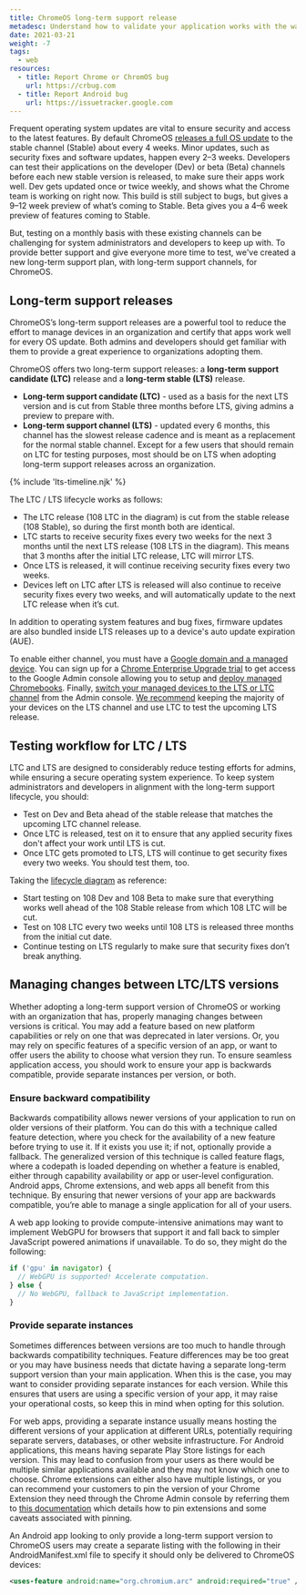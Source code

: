 ```yaml
---
title: ChromeOS long-term support release
metadesc: Understand how to validate your application works with the way schools deploy Chrome OS.
date: 2021-03-21
weight: -7
tags:
  - web
resources:
  - title: Report Chrome or ChromOS bug
    url: https://crbug.com
  - title: Report Android bug
    url: https://issuetracker.google.com
---
```


Frequent operating system updates are vital to ensure security and access to the latest features. By default ChromeOS [releases a full OS update](https://support.google.com/chromebook/answer/1086915) to the stable channel (Stable) about every 4 weeks. Minor updates, such as security fixes and software updates, happen every 2–3 weeks. Developers can test their applications on the developer (Dev) or beta (Beta) channels before each new stable version is released, to make sure their apps work well. Dev gets updated once or twice weekly, and shows what the Chrome team is working on right now. This build is still subject to bugs, but gives a 9–12 week preview of what’s coming to Stable. Beta gives you a 4–6 week preview of features coming to Stable.

But, testing on a monthly basis with these existing channels can be challenging for system administrators and developers to keep up with. To provide better support and give everyone more time to test, we've created a new long-term support plan, with long-term support channels, for ChromeOS.

## Long-term support releases

ChromeOS’s long-term support releases are a powerful tool to reduce the effort to manage devices in an organization and certify that apps work well for every OS update. Both admins and developers should get familiar with them to provide a great experience to organizations adopting them.

ChromeOS offers two long-term support releases: a **long-term support candidate (LTC)** release and a **long-term stable (LTS)** release.

- **Long-term support candidate (LTC)** - used as a basis for the next LTS version and is cut from Stable three months before LTS, giving admins a preview to prepare with.
- **Long-term support channel (LTS)** - updated every 6 months, this channel has the slowest release cadence and is meant as a replacement for the normal stable channel. Except for a few users that should remain on LTC for testing purposes, most should be on LTS when adopting long-term support releases across an organization.

{% include 'lts-timeline.njk' %}

The LTC / LTS lifecycle works as follows:

- The LTC release (108 LTC in the diagram) is cut from the stable release (108 Stable), so during the first month both are identical.
- LTC starts to receive security fixes every two weeks for the next 3 months until the next LTS release (108 LTS in the diagram). This means that 3 months after the initial LTC release, LTC will mirror LTS.
- Once LTS is released, it will continue receiving security fixes every two weeks.
- Devices left on LTC after LTS is released will also continue to receive security fixes every two weeks, and will automatically update to the next LTC release when it’s cut.

In addition to operating system features and bug fixes, firmware updates are also bundled inside LTS releases up to a device's auto update expiration (AUE).

To enable either channel, you must have a [Google domain and a managed device](https://support.google.com/chrome/a/answer/1289314). You can sign up for a [Chrome Enterprise Upgrade trial](https://support.google.com/chrome/a/answer/7679452?ref_topic=9050345) to get access to the Google Admin console allowing you to setup and [deploy managed Chromebooks](https://support.google.com/chrome/a/answer/4601288). Finally, [switch your managed devices to the LTS or LTC channel](https://support.google.com/chrome/a/answer/11333726#:~:text=OS%20devices.-,Switch%20devices%20to%20the%20LTC%20channel,-Your%20current%20account) from the Admin console. [We recommend](https://support.google.com/chrome/a/answer/6025002) keeping the majority of your devices on the LTS channel and use LTC to test the upcoming LTS release.

## Testing workflow for LTC / LTS

LTC and LTS are designed to considerably reduce testing efforts for admins, while ensuring a secure operating system experience. To keep system administrators and developers in alignment with the long-term support lifecycle, you should:

- Test on Dev and Beta ahead of the stable release that matches the upcoming LTC channel release.
- Once LTC is released, test on it to ensure that any applied security fixes don't affect your work until LTS is cut.
- Once LTC gets promoted to LTS, LTS will continue to get security fixes every two weeks. You should test them, too.

Taking the [lifecycle diagram](#figure-timeline) as reference:

- Start testing on 108 Dev and 108 Beta to make sure that everything works well ahead of the 108 Stable release from which 108 LTC will be cut.
- Test on 108 LTC every two weeks until 108 LTS is released three months from the initial cut date.
- Continue testing on LTS regularly to make sure that security fixes don’t break anything.

## Managing changes between LTC/LTS versions

Whether adopting a long-term support version of ChromeOS or working with an organization that has, properly managing changes between versions is critical. You may add a feature based on new platform capabilities or rely on one that was deprecated in later versions. Or, you may rely on specific features of a specific version of an app, or want to offer users the ability to choose what version they run. To ensure seamless application access, you should work to ensure your app is backwards compatible, provide separate instances per version, or both.

### Ensure backward compatibility

Backwards compatibility allows newer versions of your application to run on older versions of their platform. You can do this with a technique called feature detection, where you check for the availability of a new feature before trying to use it. If it exists you use it; if not, optionally provide a fallback. The generalized version of this technique is called feature flags, where a codepath is loaded depending on whether a feature is enabled, either through capability availability or app or user-level configuration. Android apps, Chrome extensions, and web apps all benefit from this technique. By ensuring that newer versions of your app are backwards compatible, you’re able to manage a single application for all of your users.

A web app looking to provide compute-intensive animations may want to implement WebGPU for browsers that support it and fall back to simpler JavaScript powered animations if unavailable. To do so, they might do the following:

```javascript {title="JavaScript" .code-figure}
if ('gpu' in navigator) {
  // WebGPU is supported! Accelerate computation.
} else {
  // No WebGPU, fallback to JavaScript implementation.
}
```

### Provide separate instances

Sometimes differences between versions are too much to handle through backwards compatibility techniques. Feature differences may be too great or you may have business needs that dictate having a separate long-term support version than your main application. When this is the case, you may want to consider providing separate instances for each version. While this ensures that users are using a specific version of your app, it may raise your operational costs, so keep this in mind when opting for this solution.

For web apps, providing a separate instance usually means hosting the different versions of your application at different URLs, potentially requiring separate servers, databases, or other website infrastructure. For Android applications, this means having separate Play Store listings for each version. This may lead to confusion from your users as there would be multiple similar applications available and they may not know which one to choose. Chrome extensions can either also have multiple listings, or you can recommend your customers to pin the version of your Chrome Extension they need through the Chrome Admin console by referring them to [this documentation](https://support.google.com/chrome/a/answer/11190170?hl=en)⁠ which details how to pin extensions and some caveats associated with pinning.

An Android app looking to only provide a long-term support version to ChromeOS users may create a separate listing with the following in their AndroidManifest.xml file to specify it should only be delivered to ChromeOS devices:

```xml {title="AndroidManifest.xml" .code-figure}
<uses-feature android:name="org.chromium.arc" android:required="true" />
```
